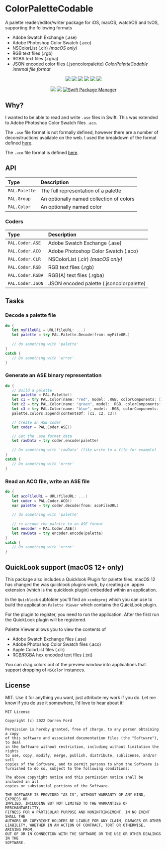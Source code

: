 # ColorPaletteCodable

A palette reader/editor/writer package for iOS, macOS, watchOS and tvOS, supporting the following formats

* Adobe Swatch Exchange (.ase)
* Adobe Photoshop Color Swatch (.aco)
* NSColorList (.clr) *(macOS only)* 
* RGB text files (.rgb)
* RGBA text files (.rgba)
* JSON encoded color files (.jsoncolorpalette) *ColorPaletteCodable internal file format*

<p align="center">
    <img src="https://img.shields.io/github/v/tag/dagronf/ASEPalette" />
    <img src="https://img.shields.io/badge/macOS-10.13+-red" />
    <img src="https://img.shields.io/badge/iOS-13+-blue" />
    <img src="https://img.shields.io/badge/tvOS-13+-orange" />
    <img src="https://img.shields.io/badge/watchOS-4+-yellow" />
    <img src="https://img.shields.io/badge/macCatalyst-2+-purple" />
</p>

<p align="center">
    <img src="https://img.shields.io/badge/Swift-5.4-orange.svg" />
    <img src="https://img.shields.io/badge/License-MIT-lightgrey" />
    <a href="https://swift.org/package-manager">
        <img src="https://img.shields.io/badge/spm-compatible-brightgreen.svg?style=flat" alt="Swift Package Manager" />
    </a>
</p>

## Why?

I wanted to be able to read and write `.ase` files in Swift. This was extended to Adobe Photoshop Color Swatch files `.aco`.

The `.ase` file format is not formally defined, however there are a number of deconstructions available on the web.
I used the breakdown of the format defined [here](http://www.selapa.net/swatches/colors/fileformats.php#adobe_ase).

The `.aco` file format is defined [here](https://www.adobe.com/devnet-apps/photoshop/fileformatashtml/#50577411_pgfId-1070626).

## API

| Type          | Description    | 
|:--------------|:---------------|
|`PAL.Palette`  | The full representation of a palette     |
|`PAL.Group`    | An optionally named collection of colors |
|`PAL.Color`    | An optionally named color                |

### Coders

| Type             | Description                              |
|:-----------------|:-----------------------------------------|
|`PAL.Coder.ASE`   | Adobe Swatch Exchange (.ase)             |
|`PAL.Coder.ACO`   | Adobe Photoshop Color Swatch (.aco)      |
|`PAL.Coder.CLR`   | NSColorList (.clr) *(macOS only)*        |
|`PAL.Coder.RGB`   | RGB text files (.rgb)                    |
|`PAL.Coder.RGBA`  | RGB(A) text files (.rgba)                |
|`PAL.Coder.JSON`  | JSON encoded palette (.jsoncolorpalette) |

## Tasks

### Decode a palette file

```swift
do {
   let myFileURL = URL(fileURL: ...)
   let palette = try PAL.Palette.Decode(from: myFileURL)
   
   // do something with 'palette'
}
catch {
   // Do something with 'error'
}
```

### Generate an ASE binary representation

```swift
do {
   // Build a palette
   var palette = PAL.Palette()
   let c1 = try PAL.Color(name: "red", model: .RGB, colorComponents: [1, 0, 0])
   let c2 = try PAL.Color(name: "green", model: .RGB, colorComponents: [0, 1, 0])
   let c3 = try PAL.Color(name: "blue", model: .RGB, colorComponents: [0, 0, 1])
   palette.colors.append(contentsOf: [c1, c2, c3])

   // Create an ASE coder
   let coder = PAL.Coder.ASE()

   // Get the .ase format data
   let rawData = try coder.encode(palette)
   
   // Do something with 'rawData' (like write to a file for example)
}
catch {
   // Do something with 'error'
}
```

### Read an ACO file, write an ASE file

```swift
do {
   let acoFileURL = URL(fileURL: ...)
   let coder = PAL.Coder.ACO()
   var palette = try coder.decode(from: acoFileURL)
   
   // do something with 'palette'
   
   // re-encode the palette to an ASE format
   let encoder = PAL.Coder.ASE()
   let rawData = try encoder.encode(palette) 
}
catch {
   // Do something with 'error'
}
```

## QuickLook support (macOS 12+ only)

This package also includes a Quicklook Plugin for palette files. macOS 12 has changed the was quicklook plugins work, by creating an .appex extension (which is the quicklook plugin) embedded within an application.

In the `Quicklook` subfolder you'll find an `xcodeproj` which you can use to build the application `Palette Viewer` which contains the QuickLook plugin.

For the plugin to register, you need to run the application. After the first run the QuickLook plugin will be registered.

Palette Viewer allows you to view the contents of

* Adobe Swatch Exchange files (.ase)
* Adobe Photoshop Color Swatch files (.aco)
* Apple ColorList files (.clr)
* RGB/RGBA hex encoded text files (.txt)

You can drag colors out of the preview window into applications that support dropping of `NSColor` instances.

## License

MIT. Use it for anything you want, just attribute my work if you do. Let me know if you do use it somewhere, I'd love to hear about it!

```
MIT License

Copyright (c) 2022 Darren Ford

Permission is hereby granted, free of charge, to any person obtaining a copy
of this software and associated documentation files (the "Software"), to deal
in the Software without restriction, including without limitation the rights
to use, copy, modify, merge, publish, distribute, sublicense, and/or sell
copies of the Software, and to permit persons to whom the Software is
furnished to do so, subject to the following conditions:

The above copyright notice and this permission notice shall be included in all
copies or substantial portions of the Software.

THE SOFTWARE IS PROVIDED "AS IS", WITHOUT WARRANTY OF ANY KIND, EXPRESS OR
IMPLIED, INCLUDING BUT NOT LIMITED TO THE WARRANTIES OF MERCHANTABILITY,
FITNESS FOR A PARTICULAR PURPOSE AND NONINFRINGEMENT. IN NO EVENT SHALL THE
AUTHORS OR COPYRIGHT HOLDERS BE LIABLE FOR ANY CLAIM, DAMAGES OR OTHER
LIABILITY, WHETHER IN AN ACTION OF CONTRACT, TORT OR OTHERWISE, ARISING FROM,
OUT OF OR IN CONNECTION WITH THE SOFTWARE OR THE USE OR OTHER DEALINGS IN THE
SOFTWARE.
```
